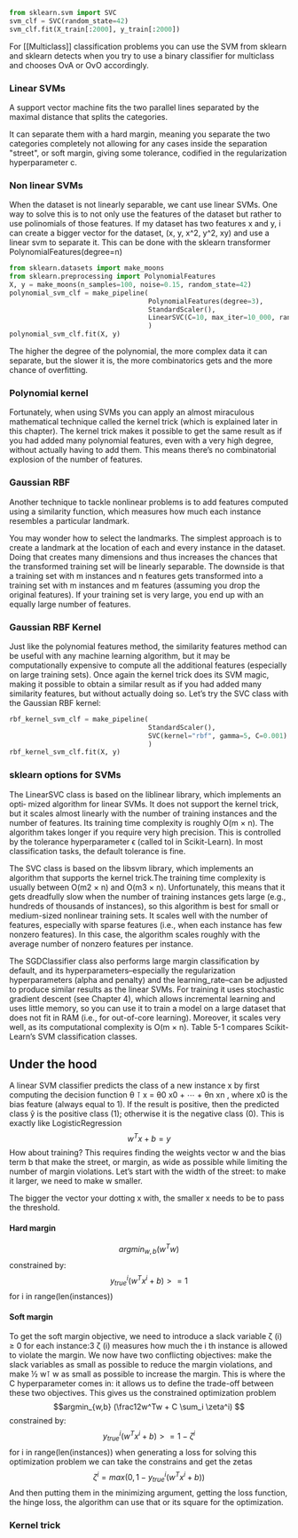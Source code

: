 ```python
from sklearn.svm import SVC
svm_clf = SVC(random_state=42) 
svm_clf.fit(X_train[:2000], y_train[:2000])
```
For [[Multiclass]] classification problems you can use the SVM from sklearn and sklearn detects when you try to use a binary classifier for multiclass and chooses OvA or OvO accordingly.

### Linear SVMs
A support vector machine fits the two parallel lines separated by the maximal distance that splits the categories.

It can separate them with a hard margin, meaning you separate the two categories completely not allowing for any cases inside the separation "street", or soft margin, giving some tolerance, codified in the regularization hyperparameter c.

### Non linear SVMs
When the dataset is not linearly separable, we cant use linear SVMs.
One way to solve this is to not only use the features of the dataset but rather to use polinomials of those features.
If my dataset has two features x and y, i can create a bigger vector for the dataset, (x, y, x^2, y^2, xy) and use a linear svm to separate it. This can be done with the sklearn transformer PolynomialFeatures(degree=n)

```python
from sklearn.datasets import make_moons 
from sklearn.preprocessing import PolynomialFeatures 
X, y = make_moons(n_samples=100, noise=0.15, random_state=42) 
polynomial_svm_clf = make_pipeline(
								   PolynomialFeatures(degree=3), 
								   StandardScaler(), 
								   LinearSVC(C=10, max_iter=10_000, random_state=42) 
								   ) 
polynomial_svm_clf.fit(X, y)
```

The higher the degree of the polynomial, the more complex data it can separate, but the slower it is, the more combinatorics gets and the more chance of overfitting.

### Polynomial kernel

Fortunately, when using SVMs you can apply an almost miraculous mathematical technique called the kernel trick (which is explained later in this chapter). The kernel trick makes it possible to get the same result as if you had added many polynomial features, even with a very high degree, without actually having to add them. This means there’s no combinatorial explosion of the number of features.

### Gaussian RBF

Another technique to tackle nonlinear problems is to add features computed using a similarity function, which measures how much each instance resembles a particular landmark.

You may wonder how to select the landmarks. The simplest approach is to create a landmark at the location of each and every instance in the dataset. Doing that creates many dimensions and thus increases the chances that the transformed training set will be linearly separable. The downside is that a training set with m instances and n features gets transformed into a training set with m instances and m features (assuming you drop the original features). If your training set is very large, you end up with an equally large number of features.

### Gaussian RBF Kernel
Just like the polynomial features method, the similarity features method can be useful
with any machine learning algorithm, but it may be computationally expensive to
compute all the additional features (especially on large training sets). Once again the
kernel trick does its SVM magic, making it possible to obtain a similar result as if you had added many similarity features, but without actually doing so. Let’s try the SVC
class with the Gaussian RBF kernel:

```python
rbf_kernel_svm_clf = make_pipeline(
								   StandardScaler(), 
								   SVC(kernel="rbf", gamma=5, C=0.001)
								   ) 
rbf_kernel_svm_clf.fit(X, y)
```

### sklearn options for SVMs
The LinearSVC class is based on the liblinear library, which implements an opti‐
mized algorithm for linear SVMs. It does not support the kernel trick, but it scales
almost linearly with the number of training instances and the number of features.
Its training time complexity is roughly O(m × n). The algorithm takes longer if you
require very high precision. This is controlled by the tolerance hyperparameter ϵ
(called tol in Scikit-Learn). In most classification tasks, the default tolerance is fine.

The SVC class is based on the libsvm library, which implements an algorithm that
supports the kernel trick.The training time complexity is usually between O(m2 ×
n) and O(m3 × n). Unfortunately, this means that it gets dreadfully slow when the
number of training instances gets large (e.g., hundreds of thousands of instances), so
this algorithm is best for small or medium-sized nonlinear training sets. It scales well
with the number of features, especially with sparse features (i.e., when each instance
has few nonzero features). In this case, the algorithm scales roughly with the average
number of nonzero features per instance.

The SGDClassifier class also performs large margin classification by default, and its
hyperparameters–especially the regularization hyperparameters (alpha and penalty)
and the learning_rate–can be adjusted to produce similar results as the linear
SVMs. For training it uses stochastic gradient descent (see Chapter 4), which allows
incremental learning and uses little memory, so you can use it to train a model on
a large dataset that does not fit in RAM (i.e., for out-of-core learning). Moreover, it
scales very well, as its computational complexity is O(m × n). Table 5-1 compares
Scikit-Learn’s SVM classification classes.

## Under the hood
A linear SVM classifier predicts the class of a new instance x by first computing the decision function θ ⊺ x = θ0 x0 + ⋯ + θn xn , where x0 is the bias feature (always equal to 1). If the result is positive, then the predicted class ŷ is the positive class (1); otherwise it is the negative class (0). This is exactly like LogisticRegression
$$w^Tx + b = y$$
How about training? This requires finding the weights vector w and the bias term b that make the street, or margin, as wide as possible while limiting the number of margin violations. Let’s start with the width of the street: to make it larger, we need to make w smaller.

The bigger the vector your dotting x with, the smaller x needs to be to pass the threshold.
#### Hard margin
$$argmin_{w,b} (w^Tw) $$
constrained by:
$$y_{true}^i(w^Tx^i+b) >= 1$$ for i in range(len(instances))

#### Soft margin
To get the soft margin objective, we need to introduce a slack variable ζ (i) ≥ 0 for each instance:3 ζ (i) measures how much the i th instance is allowed to violate the margin. We now have two conflicting objectives: make the slack variables as small as possible to reduce the margin violations, and make ½ w⊺ w as small as possible to increase the margin. This is where the C hyperparameter comes in: it allows us to define the trade-off between these two objectives. This gives us the constrained optimization problem
$$argmin_{w,b} (\frac12w^Tw + C \sum_i \zeta^i) $$
constrained by:
$$y_{true}^i(w^Tx^i+b) >= 1 - \zeta^i$$ for i in range(len(instances))
when generating a loss for solving this optimization problem we can take the constrains and get the zetas
$$\zeta^i = max(0, 1 - y_{true}^i(w^Tx^i+b))$$
	And then putting them in the minimizing argument, getting the loss function, the hinge loss, the algorithm can use that or its square for the optimization.
### Kernel trick

